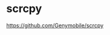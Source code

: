 

# scrcpy


https://github.com/Genymobile/scrcpy
<!--stackedit_data:
eyJoaXN0b3J5IjpbNjgxNjk3MzVdfQ==
-->